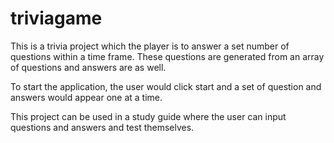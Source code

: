 # triviagame

This is a trivia project which the player is to answer a set number of questions within a time frame. These questions are generated from an array of questions and answers are as well. 

To start the application, the user would click start and a set of question and answers would appear one at a time.

This project can be used in a study guide where the user can input questions and answers and test themselves.